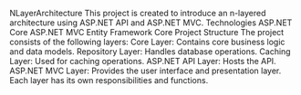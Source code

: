 NLayerArchitecture
This project is created to introduce an n-layered architecture using ASP.NET API and ASP.NET MVC.
Technologies
ASP.NET Core
ASP.NET MVC
Entity Framework Core
Project Structure
The project consists of the following layers:
Core Layer: Contains core business logic and data models.
Repository Layer: Handles database operations.
Caching Layer: Used for caching operations.
ASP.NET API Layer: Hosts the API.
ASP.NET MVC Layer: Provides the user interface and presentation layer.
Each layer has its own responsibilities and functions.

